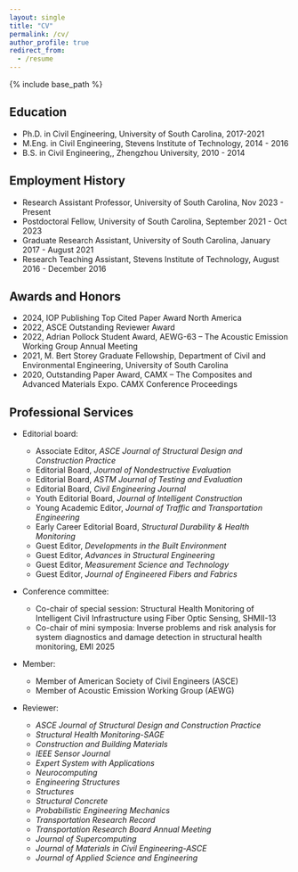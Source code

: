 ```yaml
---
layout: single
title: "CV"
permalink: /cv/
author_profile: true
redirect_from:
  - /resume
---
```


{% include base_path %}


Education
------
* Ph.D. in Civil Engineering, University of South Carolina, 2017-2021 
* M.Eng. in Civil Engineering, Stevens Institute of Technology, 2014 - 2016
* B.S. in Civil Engineering,, Zhengzhou University, 2010 - 2014


Employment History 
------
* Research Assistant Professor, University of South Carolina, Nov 2023 - Present 
* Postdoctoral Fellow, University of South Carolina, September 2021 - Oct 2023
* Graduate Research Assistant, University of South Carolina, January 2017 - August 2021 
* Research Teaching Assistant, Stevens Institute of Technology, August 2016 - December 2016 


Awards and Honors 
------
* 2024, IOP Publishing Top Cited Paper Award North America
* 2022, ASCE Outstanding Reviewer Award
* 2022, Adrian Pollock Student Award, AEWG-63 – The Acoustic Emission Working Group Annual Meeting
* 2021, M. Bert Storey Graduate Fellowship, Department of Civil and Environmental Engineering, University of South Carolina
* 2020, Outstanding Paper Award, CAMX – The Composites and Advanced Materials Expo. CAMX Conference Proceedings

  
Professional Services 
------
* Editorial board:
   * Associate Editor, *ASCE Journal of Structural Design and Construction Practice*
   * Editorial Board, *Journal of Nondestructive Evaluation*
   * Editorial Board, *ASTM Journal of Testing and Evaluation*
   * Editorial Board, *Civil Engineering Journal* 
   * Youth Editorial Board, *Journal of Intelligent Construction*
   * Young Academic Editor, *Journal of Traffic and Transportation Engineering* 
   * Early Career Editorial Board, *Structural Durability & Health Monitoring*
   * Guest Editor, *Developments in the Built Environment* 
   * Guest Editor, *Advances in Structural Engineering* 
   * Guest Editor, *Measurement Science and Technology*
   * Guest Editor, *Journal of Engineered Fibers and Fabrics*
  
* Conference committee:
   * Co-chair of special session: Structural Health Monitoring of Intelligent Civil Infrastructure using Fiber Optic Sensing, SHMII-13
   * Co-chair of mini symposia: Inverse problems and risk analysis for system diagnostics and damage detection in structural health monitoring, EMI 2025
   
* Member:
   * Member of American Society of Civil Engineers (ASCE)
   * Member of Acoustic Emission Working Group (AEWG)

* Reviewer: 
   * *ASCE Journal of Structural Design and Construction Practice*
   * *Structural Health Monitoring-SAGE*
   * *Construction and Building Materials*
   * *IEEE Sensor Journal*
   * *Expert System with Applications*
   * *Neurocomputing*
   * *Engineering Structures*
   * *Structures*
   * *Structural Concrete*
   * *Probabilistic Engineering Mechanics*
   * *Transportation Research Record*
   * *Transportation Research Board Annual Meeting*
   * *Journal of Supercomputing*
   * *Journal of Materials in Civil Engineering-ASCE*
   * *Journal of Applied Science and Engineering*






